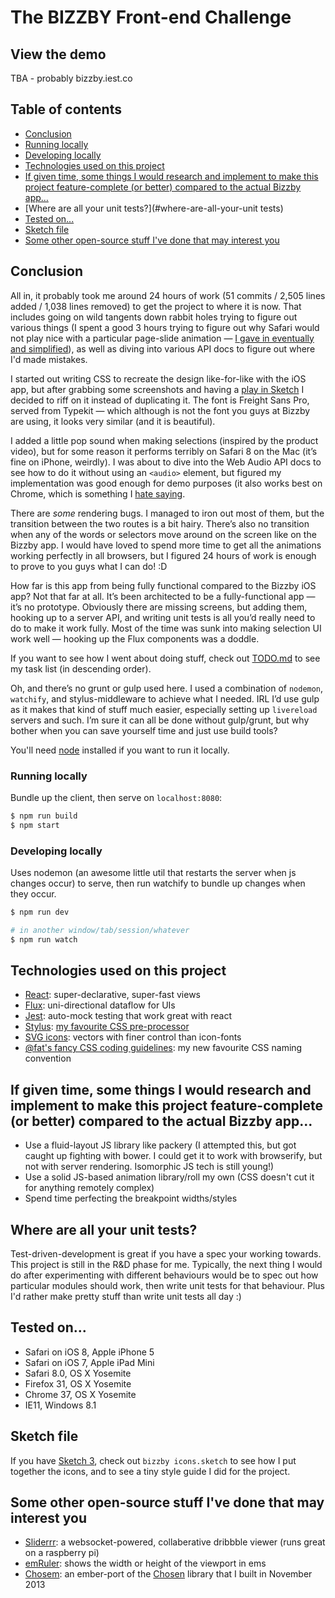 # The BIZZBY Front-end Challenge

## View the demo
TBA - probably bizzby.iest.co

## Table of contents
- [Conclusion](#conclusion)
- [Running locally](#running-locally)
- [Developing locally](#developing-locally)
- [Technologies used on this project](#technologies-used-on-this-project)
- [If given time, some things I would research and implement to make this project feature-complete (or better) compared to the actual Bizzby app…](#if-given-time-some-things-i-would-research-and-implement-to-make-this-project-feature-complete-or-better-compared-to-the-actual-bizzby-app)
- [Where are all your unit tests?](#where-are-all-your-unit tests)
- [Tested on...](#tested-on)
- [Sketch file](#sketch-file)
- [Some other open-source stuff I've done that may interest you](#some-other-open-source-stuff-I've-done-that-may-interest-you)

## Conclusion
All in, it probably took me around 24 hours of work (51 commits / 2,505 lines added / 1,038 lines removed) to get the project to where it is now. That includes going on wild tangents down rabbit holes trying to figure out various things (I spent a good 3 hours trying to figure out why Safari would not play nice with a particular page-slide animation — [I gave in eventually and simplified](https://github.com/iest/Frontend-Challenge/commit/54944870f7be8b848f3c645a4079aca11d399061)), as well as diving into various API docs to figure out where I'd made mistakes.

I started out writing CSS to recreate the design like-for-like with the iOS app, but after grabbing some screenshots and having a [play in Sketch](https://github.com/iest/Frontend-Challenge/tree/master/bizzby%20icons.sketch) I decided to riff on it instead of duplicating it. The font is Freight Sans Pro, served from Typekit — which although is not the font you guys at Bizzby are using, it looks very similar (and it is beautiful).

I added a little pop sound when making selections (inspired by the product video), but for some reason it performs terribly on Safari 8 on the Mac (it’s fine on iPhone, weirdly). I was about to dive into the Web Audio API docs to see how to do it without using an `<audio>` element, but figured my implementation was good enough for demo purposes (it also works best on Chrome, which is something I [hate saying](http://www.technologizer.com/wp-content/uploads/2010/09/bestie.jpg).

There are *some* rendering bugs. I managed to iron out most of them, but the transition between the two routes is a bit hairy. There’s also no transition when any of the words or selectors move around on the screen like on the Bizzby app. I would have loved to spend more time to get all the animations working perfectly in all browsers, but I figured 24 hours of work is enough to prove to you guys what I can do! :D

How far is this app from being fully functional compared to the Bizzby iOS app? Not that far at all. It’s been architected to be a fully-functional app — it’s no prototype. Obviously there are missing screens, but adding them, hooking up to a server API, and writing unit tests is all you’d really need to do to make it work fully. Most of the time was sunk into making selection UI work well — hooking up the Flux components was a doddle.

If you want to see how I went about doing stuff, check out [TODO.md](https://github.com/iest/Frontend-Challenge/blob/master/TODO.md) to see my task list (in descending order).

Oh, and there’s no grunt or gulp used here. I used a combination of `nodemon`, `watchify`, and stylus-middleware to achieve what I needed. IRL I’d use gulp as it makes that kind of stuff much easier, especially setting up `livereload` servers and such. I’m sure it can all be done without gulp/grunt, but why bother when you can save yourself time and just use build tools?

You'll need [node](http://nodejs.org) installed if you want to run it locally.

### Running locally
Bundle up the client, then serve on `localhost:8080`:

```bash
$ npm run build
$ npm start
```

### Developing locally
Uses nodemon (an awesome little util that restarts the server when js changes occur) to serve, then run watchify to bundle up changes when they occur.

```bash
$ npm run dev

# in another window/tab/session/whatever
$ npm run watch
```

## Technologies used on this project
- [React](http://facebook.github.io/react/): super-declarative, super-fast views
- [Flux](http://facebook.github.io/flux/): uni-directional dataflow for UIs
- [Jest](http://facebook.github.io/jest/): auto-mock testing that work great with react
- [Stylus](http://learnboost.github.io/stylus/): [my favourite CSS pre-processor](https://github.com/iest/Frontend-Challenge/blob/master/public/bizzby.styl)
- [SVG icons](http://iestynwilliams.net/icons-for-the-web-in-2014): vectors with finer control than icon-fonts
- [@fat's fancy CSS coding guidelines](https://gist.github.com/fat/a47b882eb5f84293c4ed#is-stateOfComponent): my new favourite CSS naming convention

## If given time, some things I would research and implement to make this project feature-complete (or better) compared to the actual Bizzby app...
- Use a fluid-layout JS library like packery (I attempted this, but got caught up fighting with bower. I could get it to work with browserify, but not with server rendering. Isomorphic JS tech is still young!)
- Use a solid JS-based animation library/roll my own (CSS doesn't cut it for anything remotely complex)
- Spend time perfecting the breakpoint widths/styles

## Where are all your unit tests?
Test-driven-development is great if you have a spec your working towards. This project is still in the R&D phase for me. Typically, the next thing I would do after experimenting with different behaviours would be to spec out how particular modules should work, then write unit tests for that behaviour. Plus I'd rather make pretty stuff than write unit tests all day :)

## Tested on...
- Safari on iOS 8, Apple iPhone 5
- Safari on iOS 7, Apple iPad Mini
- Safari 8.0, OS X Yosemite
- Firefox 31, OS X Yosemite
- Chrome 37,  OS X Yosemite
- IE11, Windows 8.1

## Sketch file
If you have [Sketch 3](http://bohemiancoding.com/sketch/), check out `bizzby icons.sketch` to see how I put together the icons, and to see a tiny style guide I did for the project.

## Some other open-source stuff I've done that may interest you
- [Sliderrr](https://github.com/iest/sliderrr): a websocket-powered, collaberative dribbble viewer (runs great on a raspberry pi)
- [emRuler](https://github.com/iest/emRuler): shows the width or height of the viewport in ems
- [Chosem](https://github.com/iest/Chosem): an ember-port of the [Chosen](http://harvesthq.github.io/chosen/) library that I built in November 2013
